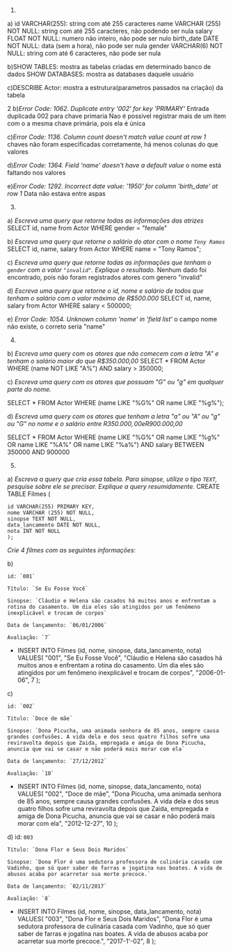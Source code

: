 1.
a) 
 id VARCHAR(255): string com até 255 caracteres
 name VARCHAR (255) NOT NULL: string com até 255 caracteres, não podendo ser nula
 salary FLOAT NOT NULL: numero não inteiro, não pode ser nulo
 birth_date DATE NOT NULL: data (sem a hora), não pode ser nula 
 gender VARCHAR(6) NOT NULL: string com até 6 caracteres, não pode ser nula 

 b)SHOW TABLES: mostra as tabelas criadas em determinado banco de dados
 SHOW DATABASES: mostra as databases daquele usuário

 c)DESCRIBE Actor: mostra a estrutura(parametros passados na criação) da tabela

 2 b)*Error Code: 1062. Duplicate entry '002' for key 'PRIMARY'*
Entrada duplicada 002 para chave primaria
Nao é possivel registrar mais de um item com o a mesma chave primária, pois ela é única 

c)*Error Code: 1136. Column count doesn't match value count at row 1*
chaves não foram especificadas corretamente, há menos colunas do que valores

d)*Error Code: 1364. Field 'name' doesn't have a default value*
o nome está faltando nos valores

e)*Error Code: 1292. Incorrect date value: '1950' for column 'birth_date' at row 1*
Data não estava entre aspas

3.
a) *Escreva uma query que retorne todas as informações das atrizes*
SELECT id, name from Actor WHERE gender = "female"

b) *Escreva uma query que retorne o salário do ator com o nome `Tony Ramos`*
SELECT id, name, salary from Actor WHERE name = "Tony Ramos";

c) *Escreva uma query que retorne todas as informações que tenham o `gender` com o valor `"invalid"`. Explique o resultado.*
Nenhum dado foi encontrado, pois não foram registrados atores com genero "invalid"

d) *Escreva uma query que retorne o id, nome e salário de todos que tenham o salário com o valor máximo de R$500.000*
SELECT id, name, salary from Actor WHERE salary < 500000;

e) *Error Code: 1054. Unknown column 'nome' in 'field list'*
o campo nome não existe, o correto seria "name"

4.
b) *Escreva uma query com os atores que não comecem com a letra "A" e tenham o salário maior do que R$350.000,00*
SELECT * FROM Actor
WHERE (name NOT LIKE "A%") AND salary > 350000;


c) *Escreva uma query com os atores que possuam "G" ou "g" em qualquer parte do nome.* 

SELECT * FROM Actor
WHERE (name LIKE "%G%" OR name LIKE "%g%");

d) *Escreva uma query com os atores que tenham a letra "a" ou "A" ou "g" ou "G" no nome e o salário entre R$350.000,00 e R$900.000,00*

SELECT * FROM Actor
WHERE (name LIKE "%G%" OR name LIKE "%g%" OR name LIKE "%A%" OR name LIKE "%a%") AND salary BETWEEN 350000 AND 900000



5.
a) *Escreva a query que cria essa tabela. Para sinopse, utilize o tipo `TEXT`, pesquise sobre ele se precisar. Explique a query resumidamente.*
CREATE TABLE Filmes (

    id VARCHAR(255) PRIMARY KEY,
    nome VARCHAR (255) NOT NULL,
    sinopse TEXT NOT NULL,
    data_lancamento DATE NOT NULL,
    nota INT NOT NULL
    );

*Crie 4 filmes com as seguintes informações:* 

 b) 
    
    id: `001`
    
    Título: `Se Eu Fosse Você`
    
    Sinopse: `Cláudio e Helena são casados há muitos anos e enfrentam a rotina do casamento. Um dia eles são atingidos por um fenômeno inexplicável e trocam de corpos`
    
    Data de lançamento: `06/01/2006`
    
    Avaliação: `7`

- INSERT INTO Filmes (id, nome, sinopse, data_lancamento, nota)
VALUES(
"001",
"Se Eu Fosse Você",
"Cláudio e Helena são casados há muitos anos e enfrentam a rotina do casamento. Um dia eles são atingidos por um fenômeno inexplicável e trocam de corpos",
"2006-01-06",
7
);
    
c) 
    
    id: `002`
    
    Título: `Doce de mãe`
    
    Sinopse: `Dona Picucha, uma animada senhora de 85 anos, sempre causa grandes confusões. A vida dela e dos seus quatro filhos sofre uma reviravolta depois que Zaida, empregada e amiga de Dona Picucha, anuncia que vai se casar e não poderá mais morar com ela`
    
    Data de lançamento: `27/12/2012`
    
    Avaliação: `10`

 - INSERT INTO Filmes (id, nome, sinopse, data_lancamento, nota)
VALUES(
"002",
"Doce de mãe",
"Dona Picucha, uma animada senhora de 85 anos, sempre causa grandes confusões. A vida dela e dos seus quatro filhos sofre uma reviravolta depois que Zaida, empregada e amiga de Dona Picucha, anuncia que vai se casar e não poderá mais morar com ela",
"2012-12-27",
10
);
    
d) 
    id: `003`
    
    Título: `Dona Flor e Seus Dois Maridos`
    
    Sinopse: `Dona Flor é uma sedutora professora de culinária casada com Vadinho, que só quer saber de farras e jogatina nas boates. A vida de abusos acaba por acarretar sua morte precoce.`
    
    Data de lançamento: `02/11/2017`
    
    Avaliação: `8`

- INSERT INTO Filmes (id, nome, sinopse, data_lancamento, nota)
VALUES(
"003",
"Dona Flor e Seus Dois Maridos",
"Dona Flor é uma sedutora professora de culinária casada com Vadinho, que só quer saber de farras e jogatina nas boates. A vida de abusos acaba por acarretar sua morte precoce.",
"2017-1'-02",
8
);

    
  
    

